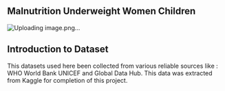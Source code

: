 ## Malnutrition Underweight Women Children
![Uploading image.png…]()


## Introduction to Dataset

This datasets used here been collected from various reliable sources like : WHO World Bank UNICEF and Global Data Hub. This data was extracted from Kaggle for completion of this project.





